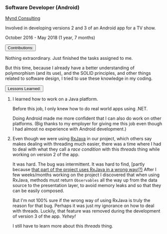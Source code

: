 <div class="d-flex flex-column flex-md-row justify-content-between">
    <div class="flex-grow-1">
        <h3 class="mb-0">Software Developer (Android)</h3>
        <div class="subheading mb-3">
            <a href="http://www.myndconsulting.com/">Mynd Consulting</a>
        </div>
        <p>Involved in developing versions 2 and 3 of an Android app for a TV show.</p>
    </div>
    <div class="flex-shrink-0"><span class="text-primary">October 2016 - May 2018 (1 year, 7 months)</span></div>
</div>


<div class="accordion mb-5 mt-2 d-print-none" id="experience-4-mynd-accordion">
    <div class="card">
        <div class="card-header p-0" id="experience-4-mynd-heading-contributions">
            <p class="mb-0">
                <button class="btn btn-link btn-block text-left  collapsed" type="button" data-toggle="collapse" data-target="#experience-4-mynd-collapse-contributions" aria-expanded="true" aria-controls="experience-4-mynd-collapse-contributions">
                Contributions:
                </button>
            </p>
        </div>
        <div id="experience-4-mynd-collapse-contributions" class="collapse" aria-labelledby="experience-4-mynd-heading-contributions" data-parent="#experience-4-mynd-accordion">
	        <div class="card-body col-md-9">
                <div class="pr-3 border-right border-light">
                    <p>
                        Nothing extraordinary. Just finished the tasks assigned to me.
                    </p>
                    <p>
                        But this time, because I already have a better understanding of polymorphism (and its use), and the SOLID principles, and other things related to software design, I tried to use these knowledge in my coding.
                    </p>
                </div>
            </div>
        </div>
    </div>
    <div class="card">
        <div class="card-header p-0" id="experience-4-mynd-heading-lessons-learned">
	        <p class="mb-0">
	            <button class="btn btn-link btn-block text-left  collapsed" type="button" data-toggle="collapse" data-target="#experience-4-mynd-collapse-lessons-learned" aria-expanded="false" aria-controls="experience-4-mynd-collapse-lessons-learned">
	            Lessons Learned:
	            </button>
	        </p>
        </div>
        <div id="experience-4-mynd-collapse-lessons-learned" class="collapse" aria-labelledby="experience-4-mynd-heading-lessons-learned" data-parent="#experience-4-mynd-accordion">
	        <div class="card-body col-md-9">
                <div class="pr-3 border-right border-light">
                    <ol>
                        <li>
                            <p>
                                I learned how to work on a Java platform.
                            </p>
                            <p>
                                Before this job, I only knew how to do real world apps using .NET.
                            </p>
                            <p>
                                Doing Android made me more confident that I can also do work on other platforms. (Big thanks to my employer for giving me this job even though I had almost no experience with Android development.)
                            </p>
                        </li>
                        <li>
                            <p>
                                Even though we were using <a href="/2018/05/23/rxjava-is-not-intuitive/">RxJava</a> in our project, which others say makes dealing with threading much easier, there was a time where I had to deal with what they call a <em>race condition</em> with this <em>threads</em> thing while working on version 2 of the app. 
                            </p>
                            <p>
                                It was hard. The bug was intermittent. It was hard to find, [partly because <a href="/2018/05/23/rxjava-is-not-intuitive/">that part of the project uses RxJava in a wrong way(?)</a>
                                After I few weeks/months working on the project I discovered that when using RxJava, methods must return <code>Observables</code> all the way up from the data source to the presentation layer, to avoid memory leaks and so that they can be easily composed.
                            </p>
                            <p>
                                But I'm not 100% sure if the wrong way of using RxJava is truly the reason for that bug. Perhaps it was just my ignorance on how to deal with threads.
                                Luckily, that feature was removed during the development of version 3 of the app. <em>Yehey!</em>
                            </p>
                            <p>
                                I still have to learn more about this <em>threads</em> thing.
                            </p>
                        </li>
                    </ol>
	            </div>
	        </div>
        </div>
    </div>
</div>